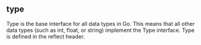 ## type
Type is the base interface for all data types in Go. This means that all other data types (such as int, float, or string) implement the Type interface. Type is defined in the reflect header.